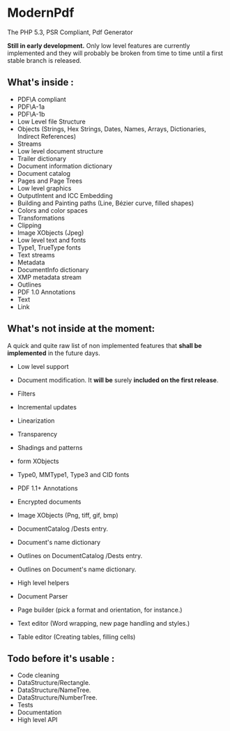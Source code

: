 ModernPdf
=========

The PHP 5.3, PSR Compliant, Pdf Generator

**Still in early development.** Only low level features are currently implemented
and they will probably be broken from time to time until a first stable branch
is released.

What's inside :
---------------

* PDF\A compliant
 * PDF\A-1a
 * PDF\A-1b
* Low Level file Structure
 * Objects (Strings, Hex Strings, Dates, Names, Arrays, Dictionaries, Indirect References)
 * Streams
* Low level document structure
 * Trailer dictionary
 * Document information dictionary
 * Document catalog
 * Pages and Page Trees
* Low level graphics
 * OutputIntent and ICC Embedding
 * Building and Painting paths (Line, Bézier curve, filled shapes)
 * Colors and color spaces
 * Transformations
 * Clipping
 * Image XObjects (Jpeg)
* Low level text and fonts
 * Type1, TrueType fonts
 * Text streams
* Metadata
 * DocumentInfo dictionary
 * XMP metadata stream
* Outlines
 * PDF 1.0 Annotations
  * Text
  * Link

What's not inside at the moment:
--------------------------------

A quick and quite raw list of non implemented features that **shall be implemented**
in the future days.

* Low level support
 * Document modification. It **will be** surely **included on the first release**.
 * Filters
 * Incremental updates
 * Linearization
 * Transparency
 * Shadings and patterns
 * form XObjects
 * Type0, MMType1, Type3 and CID fonts
 * PDF 1.1+ Annotations
 * Encrypted documents
 * Image XObjects (Png, tiff, gif, bmp)
 * DocumentCatalog /Dests entry.
 * Document's name dictionary
 * Outlines on DocumentCatalog /Dests entry.
 * Outlines on Document's name dictionary.

* High level helpers
 * Document Parser
 * Page builder (pick a format and orientation, for instance.)
 * Text editor (Word wrapping, new page handling and styles.)
 * Table editor (Creating tables, filling cells)

Todo before it's usable :
-------------------------

* Code cleaning
 * DataStructure/Rectangle.
 * DataStructure/NameTree.
 * DataStructure/NumberTree.
* Tests
* Documentation
* High level API
